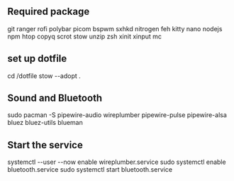 ## Required package
git ranger rofi polybar picom bspwm sxhkd nitrogen feh kitty nano nodejs npm htop copyq scrot stow unzip zsh xinit xinput mc 
## set up dotfile
cd /dotfile
stow --adopt .
## Sound and Bluetooth
sudo pacman -S pipewire-audio wireplumber pipewire-pulse pipewire-alsa bluez bluez-utils blueman
## Start the service
systemctl --user --now enable wireplumber.service
sudo systemctl enable bluetooth.service
sudo systemctl start bluetooth.service

